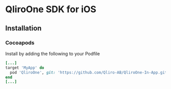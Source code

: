 # QliroOne SDK for iOS

## Installation

### Cocoapods

Install by adding the following to your Podfile

```ruby
[...]
target 'MyApp' do
  pod 'QliroOne', git: 'https://github.com/Qliro-AB/QliroOne-In-App.git'
end
[...]
```